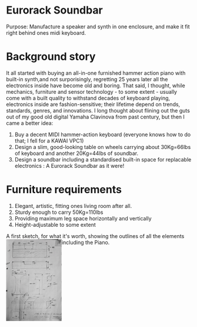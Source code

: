 # Eurorack Soundbar
Purpose: Manufacture a speaker and synth in one enclosure, and make it fit right behind ones midi keyboard.

# Background story
It all started with buying an all-in-one furnished hammer action piano with built-in synth,and not surporisingly, regretting 25 years later all the electronics inside have become old and boring.  That said, I thought, while mechanics, furniture and sensor technology - to some extent - usually come with a built quality to withstand decades of keyboard playing, electronics inside are fashion-sensitive; their lifetime depend on trends, standards, genres, and innovations.  I long thought about flining out the guts out of my good old digital Yamaha Clavinova from past century, but then I came a better idea: 
1) Buy a decent MIDI hammer-action keyboard (everyone knows how to do that; I fell for a KAWAI VPC1)
2) Design a slim, good-looking table on wheels carrying about 30Kg=66lbs of keyboard and another 20Kg=44lbs of soundbar.
3) Design a soundbar including a standardised built-in space for replacable electronics : A Eurorack Soundbar as it were!

# Furniture requirements
1) Elegant, artistic, fitting ones living room after all.
2) Sturdy enough to carry 50Kg=110lbs
4) Providing maximum leg space horizontally and vertically
5) Height-adjustable to some extent

A first sketch, for what it's worth, showing the outlines of all the elements including the Piano.
<img src="/photos/sketch.jpg?raw=true" width=30% align="left"/>
